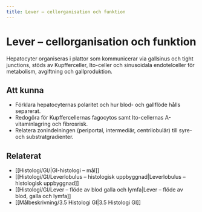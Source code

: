 ```yaml
---
title: Lever – cellorganisation och funktion
---
```


# Lever – cellorganisation och funktion

Hepatocyter organiseras i plattor som kommunicerar via gallsinus och tight junctions, stöds av Kupfferceller, Ito-celler och sinusoidala endotelceller för metabolism, avgiftning och gallproduktion.

## Att kunna
- Förklara hepatocyternas polaritet och hur blod- och gallflöde hålls separerat.
- Redogöra för Kupffercellernas fagocytos samt Ito-cellernas A-vitaminlagring och fibrosrisk.
- Relatera zonindelningen (periportal, intermediär, centrilobulär) till syre- och substratgradienter.

## Relaterat
- [[Histologi/GI/|GI-histologi – mål]]
- [[Histologi/GI/Leverlobulus – histologisk uppbyggnad|Leverlobulus – histologisk uppbyggnad]]
- [[Histologi/GI/Lever – flöde av blod galla och lymfa|Lever – flöde av blod, galla och lymfa]]
- [[Målbeskrivning/3.5 Histologi GI|3.5 Histologi GI]]
